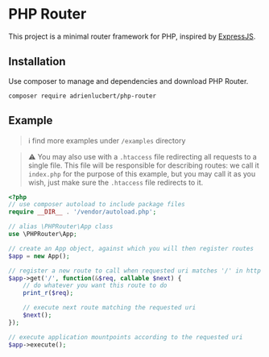 # PHP Router

This project is a minimal router framework for PHP, inspired by
[ExpressJS](https://expressjs.com/).

## Installation

Use composer to manage and dependencies and download PHP Router.

```
composer require adrienlucbert/php-router
```

## Example

> :information_source: find more examples under `/examples` directory

> :warning: You may also use with a `.htaccess` file redirecting all requests
to a single file. This file will be responsible for describing routes: we call
it `index.php` for the purpose of this example, but you may call it as you wish,
just make sure the `.htaccess` file redirects to it.  

```php
<?php
// use composer autoload to include package files
require __DIR__ . '/vendor/autoload.php';

// alias \PHPRouter\App class
use \PHPRouter\App;

// create an App object, against which you will then register routes
$app = new App();

// register a new route to call when requested uri matches '/' in http method GET
$app->get('/', function(&$req, callable $next) {
    // do whatever you want this route to do
    print_r($req);

    // execute next route matching the requested uri
    $next();
});

// execute application mountpoints according to the requested uri
$app->execute();
```
